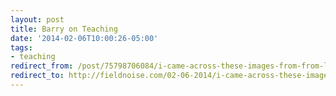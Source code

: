 ```yaml
---
layout: post 
title: Barry on Teaching
date: '2014-02-06T10:00:26-05:00' 
tags: 
- teaching 
redirect_from: /post/75798706084/i-came-across-these-images-from-from-lynda-barry/
redirect_to: http://fieldnoise.com/02-06-2014/i-came-across-these-images-from-from-lynda-barry
---
```


  
